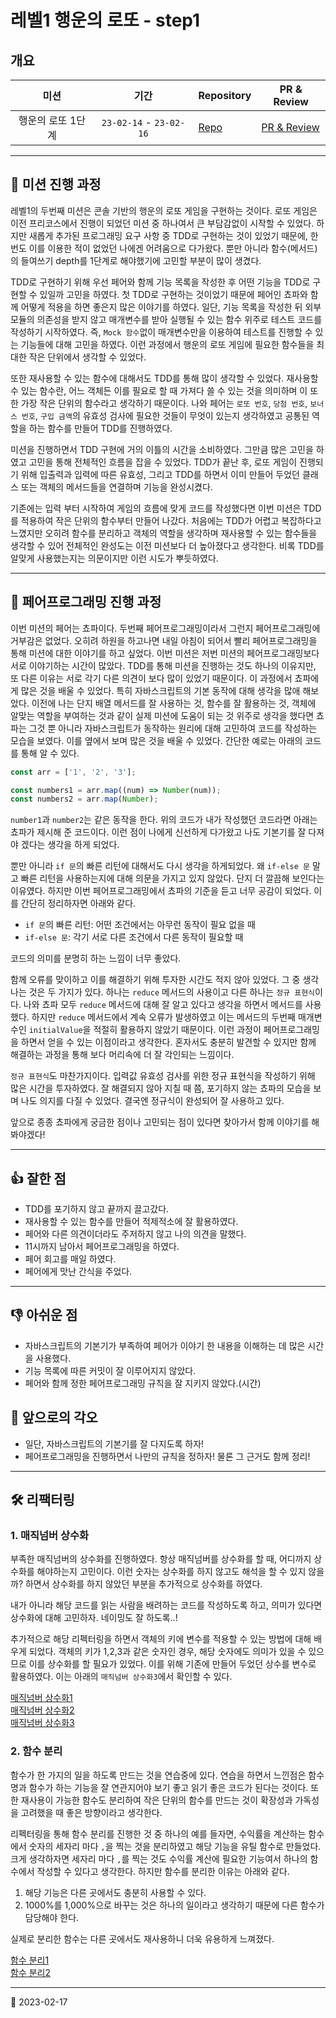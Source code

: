 # 레벨1 행운의 로또 - step1

## 개요

|       미션        |          기간           | Repository                                                                 | PR & Review                                                             |
| :---------------: | :---------------------: | -------------------------------------------------------------------------- | ----------------------------------------------------------------------- |
| 행운의 로또 1단계 | `23-02-14` - `23-02-16` | [Repo](https://github.com/nlom0218/javascript-lotto-1/tree/nlom0218-step1) | [PR & Review](https://github.com/woowacourse/javascript-lotto/pull/196) |

---

## 🚀 미션 진행 과정

레벨1의 두번째 미션은 콘솔 기반의 행운의 로또 게임을 구현하는 것이다. 로또 게임은 이전 프리코스에서 진행이 되었던 미션 중 하나여서 큰 부담감없이 시작할 수 있었다. 하지만 새롭게 추가된 프로그래밍 요구 사항 중 TDD로 구현하는 것이 있었기 때문에, 한 번도 이를 이용한 적이 없었던 나에겐 어려움으로 다가왔다. 뿐만 아니라 함수(메서드)의 들여쓰기 depth를 1단계로 해야했기에 고민할 부분이 많이 생겼다.

TDD로 구현하기 위해 우선 페어와 함께 기능 목록을 작성한 후 어떤 기능을 TDD로 구현할 수 있일까 고민을 하였다. 첫 TDD로 구현하는 것이었기 때문에 페어인 쵸파와 함께 어떻게 적용을 하면 좋은지 많은 이야기를 하였다. 일단, 기능 목록을 작성한 뒤 외부 모듈의 의존성을 받지 않고 매개변수를 받아 실행될 수 있는 함수 위주로 테스트 코드를 작성하기 시작하였다. 즉, `Mock 함수`없이 매개변수만을 이용하여 테스트를 진행할 수 있는 기능들에 대해 고민을 하였다. 이런 과정에서 행운의 로또 게임에 필요한 함수들을 최대한 작은 단위에서 생각할 수 있었다.

또한 재사용할 수 있는 함수에 대해서도 TDD를 통해 많이 생각할 수 있었다. 재사용할 수 있는 함수란, 어느 객체든 이를 필요로 할 때 가져다 쓸 수 있는 것을 의미하며 이 또한 가장 작은 단위의 함수라고 생각하기 때문이다. 나와 페어는 `로또 번호`, `당첨 번호`, `보너스 번호`, `구입 금액`의 유효성 검사에 필요한 것들이 무엇이 있는지 생각하였고 공통된 역할을 하는 함수를 만들어 TDD를 진행하였다.

미션을 진행하면서 TDD 구현에 거의 이틀의 시간을 소비하였다. 그만큼 많은 고민을 하였고 고민을 통해 전체적인 흐름을 잡을 수 있었다. TDD가 끝난 후, 로또 게임이 진행되기 위해 입출력과 입력에 따른 유효성, 그리고 TDD를 하면서 이미 만들어 두었던 클래스 또는 객체의 메서드들을 연결하며 기능을 완성시켰다.

기존에는 입력 부터 시작하여 게임의 흐름에 맞게 코드를 작성했다면 이번 미션은 TDD를 적용하여 작은 단위의 함수부터 만들어 나갔다. 처음에는 TDD가 어렵고 복잡하다고 느꼈지만 오히려 함수를 분리하고 객체의 역할을 생각하며 재사용할 수 있는 함수들을 생각할 수 있어 전체적인 완성도는 이전 미션보다 더 높아졌다고 생각한다. 비록 TDD를 알맞게 사용했는지는 의문이지만 이런 시도가 뿌듯하였다.

---

## 👬 페어프로그래밍 진행 과정

이번 미션의 페어는 쵸파이다. 두번째 페어프로그래밍이라서 그런지 페어프로그래밍에 거부감은 없었다. 오히려 하원을 하고나면 내일 아침이 되어서 빨리 페어프로그래밍을 통해 미션에 대한 이야기를 하고 싶었다. 이번 미션은 저번 미션의 페어프로그래밍보다 서로 이야기하는 시간이 많았다. TDD를 통해 미션을 진행하는 것도 하나의 이유지만, 또 다른 이유는 서로 각기 다른 의견이 보다 많이 있었기 때문이다. 이 과정에서 쵸파에게 많은 것을 배울 수 있었다. 특히 자바스크립트의 기본 동작에 대해 생각을 많애 해보았다. 이전에 나는 단지 배열 메서드를 잘 사용하는 것, 함수를 잘 활용하는 것, 객체에 알맞는 역할을 부여하는 것과 같이 실제 미션에 도움이 되는 것 위주로 생각을 했다면 쵸파는 그것 뿐 아니라 자바스크립트가 동작하는 원리에 대해 고민하여 코드를 작성하는 모습을 보였다. 이를 옆에서 보며 많은 것을 배울 수 있었다. 간단한 예로는 아래의 코드를 통해 알 수 있다.

```javascript
const arr = ['1', '2', '3'];

const numbers1 = arr.map((num) => Number(num));
const numbers2 = arr.map(Number);
```

`number1`과 `number2`는 같은 동작을 한다. 위의 코드가 내가 작성했던 코드라면 아래는 쵸파가 제시해 준 코드이다. 이런 점이 나에게 신선하게 다가왔고 나도 기본기를 잘 다져야 겠다는 생각을 하게 되었다.

뿐만 아니라 `if 문`의 빠른 리턴에 대해서도 다시 생각을 하게되었다. 왜 `if-else 문` 말고 빠른 리턴을 사용하는지에 대해 의문을 가지고 있지 않았다. 단지 더 깔끔해 보인다는 이유였다. 하지만 이번 페어프로그래밍에서 쵸파의 기준을 듣고 너무 공감이 되었다. 이를 간단히 정리하자면 아래와 같다.

- `if 문`의 빠른 리턴: 어떤 조건에서는 아무런 동작이 필요 없을 때
- `if-else 문`: 각기 서로 다른 조건에서 다른 동작이 필요할 때

코드의 의미를 분명히 하는 느낌이 너무 좋았다.

함께 오류를 맞이하고 이를 해결하기 위해 투자한 시간도 적지 않아 있었다. 그 중 생각나는 것은 두 가지가 있다. 하나는 `reduce` 메서드의 사용이고 다른 하나는 `정규 표현식`이다. 나와 쵸파 모두 `reduce` 메서드에 대해 잘 알고 있다고 생각을 하면서 메서드를 사용했다. 하지만 `reduce` 메서드에서 계속 오류가 발생하였고 이는 메서드의 두번째 매개변수인 `initialValue`을 적절히 활용하지 않았기 때문이다. 이런 과정이 페어프로그래밍을 하면서 얻을 수 있는 이점이라고 생각한다. 혼자서도 충분히 발견할 수 있지만 함께 해결하는 과정을 통해 보다 머리속에 더 잘 각인되는 느낌이다.

`정규 표현식`도 마찬가지이다. 입력값 유효성 검사를 위한 정규 표현식을 작성하기 위해 많은 시간을 투자하였다. 잘 해결되지 않아 지칠 때 쯤, 포기하지 않는 쵸파의 모습을 보며 나도 의지를 다질 수 있었다. 결국엔 정규식이 완성되어 잘 사용하고 있다.

앞으로 종종 쵸파에게 궁금한 점이나 고민되는 점이 있다면 찾아가서 함께 이야기를 해봐야겠다!

---

## 👍 잘한 점

- TDD를 포기하지 않고 끝까지 끌고갔다.
- 재사용할 수 있는 함수를 만들어 적제적소에 잘 활용하였다.
- 페어와 다른 의견이더라도 주저하지 않고 나의 의견을 말했다.
- 11시까지 남아서 페어프로그래밍을 하였다.
- 페어 회고를 매일 하였다.
- 페어에게 맛난 간식을 주었다.

---

## 👎 아쉬운 점

- 자바스크립트의 기본기가 부족하여 페어가 이야기 한 내용을 이해하는 데 많은 시간을 사용했다.
- 기능 목록에 따른 커밋이 잘 이루어지지 않았다.
- 페어와 함께 정한 페어프로그래밍 규칙을 잘 지키지 않았다.(시간)

## 👊 앞으로의 각오

- 일단, 자바스크립트의 기본기를 잘 다지도록 하자!
- 페어프로그래밍을 진행하면서 나만의 규칙을 정하자! 물론 그 근거도 함께 정리!

---

## 🛠️ 리팩터링

### 1. 매직넘버 상수화

부족한 매직넘버의 상수화를 진행하였다. 항상 매직넘버를 상수화를 할 때, 어디까지 상수화를 해야하는지 고민이다. 이런 숫자는 상수화를 하지 않고도 해석을 할 수 있지 않을까? 하면서 상수화를 하지 않았던 부분을 추가적으로 상수화를 하였다.

내가 아니라 해당 코드를 읽는 사람을 배려하는 코드를 작성하도록 하고, 의미가 있다면 상수화에 대해 고민하자. 네이밍도 잘 하도록..!

추가적으로 해당 리펙터링을 하면서 객체의 키에 변수를 적용할 수 있는 방법에 대해 배우게 되었다. 객체의 키가 1,2,3과 같은 숫자인 경우, 해당 숫자에도 의미가 있을 수 있으므로 이를 상수화를 할 필요가 있었다. 이를 위해 기존에 만들어 두었던 상수를 변수로 활용하였다. 이는 아래의 `매직넘버 상수화3`에서 확인할 수 있다.

[매직넘버 상수화1](https://github.com/woowacourse/javascript-lotto/pull/196/commits/06559f6607c5f168b524e861bf42a894ed63e07f)  
[매직넘버 상수화2](https://github.com/woowacourse/javascript-lotto/pull/196/commits/aab7fd6cd566c0b8bce79a37fa97c0a8791154f7)  
[매직넘버 상수화3](https://github.com/woowacourse/javascript-lotto/pull/196/commits/d5cfdca7e8b49b986363d6d18f4e52302f58e0ba)

### 2. 함수 분리

함수가 한 가지의 일을 하도록 만드는 것을 연습중에 있다. 연습을 하면서 느낀점은 함수명과 함수가 하는 기능을 잘 연관지어야 보기 좋고 읽기 좋은 코드가 된다는 것이다. 또한 재사용이 가능한 함수도 분리하여 작은 단위의 함수를 만드는 것이 확장성과 가독성을 고려했을 때 좋은 방향이라고 생각한다.

리펙터링을 통해 함수 분리를 진행한 것 중 하나의 예를 들자면, 수익률을 계산하는 함수에서 숫자의 세자리 마다 `,`을 찍는 것을 분리하였고 해당 기능을 유틸 함수로 만들었다. 크게 생각하자면 세자리 마다 `,`를 찍는 것도 수익률 계산에 필요한 기능여서 하나의 함수에서 작성할 수 있다고 생각한다. 하지만 함수를 분리한 이유는 아래와 같다.

1. 해당 기능은 다른 곳에서도 충분히 사용할 수 있다.
2. 1000%를 1,000%으로 바꾸는 것은 하나의 일이라고 생각하기 때문에 다른 함수가 담당해야 한다.

실제로 분리한 함수는 다른 곳에서도 재사용하니 더욱 유용하게 느껴졌다.

[함수 분리1](https://github.com/woowacourse/javascript-lotto/pull/196/commits/133f034db51bb58c4f29f3e9950a743208d1714c)  
[함수 분리2](https://github.com/woowacourse/javascript-lotto/pull/196/commits/b5a071b4db0967ff7332faadda660c3cfd7a17de)

---

📅 2023-02-17
